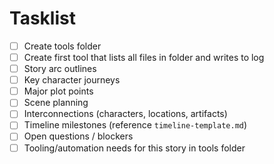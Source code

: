 # Tasklist

- [ ] Create tools folder
- [ ] Create first tool that lists all files in <story> folder and writes to log
- [ ] Story arc outlines
- [ ] Key character journeys
- [ ] Major plot points
- [ ] Scene planning
- [ ] Interconnections (characters, locations, artifacts)
- [ ] Timeline milestones (reference `timeline-template.md`)
- [ ] Open questions / blockers
- [ ] Tooling/automation needs for this story in tools folder